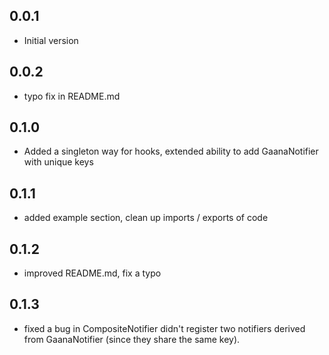 ## 0.0.1

* Initial version
## 0.0.2
* typo fix in README.md
## 0.1.0
* Added a singleton way for hooks, extended ability to add GaanaNotifier with unique keys
## 0.1.1
* added example section, clean up imports / exports of code
## 0.1.2
* improved README.md, fix a typo
## 0.1.3
* fixed a bug in CompositeNotifier didn't register two notifiers derived from GaanaNotifier (since they share the same key).